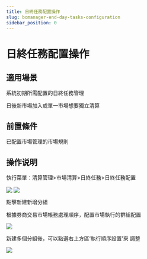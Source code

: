 ```yaml
---
title: 日終任務配置操作
slug: bomanager-end-day-tasks-configuration
sidebar_position: 0
---
```



# 日終任務配置操作

## 適用場景

系統初期所需配置的日終任務管理

日後新市場加入或單一市場想要獨立清算

## 前置條件

已配置市場管理的市場規則

## 操作说明

執行菜單：清算管理&gt;市場清算&gt;日終任務&gt;日終任務配置

<img src="/assets/KDKMb1AMLoc7VCxdgPDcVdMOnle.png" src-width="2522" src-height="1207" align="center"/>

<img src="/assets/DavnbHvmOoQTVJx3CX8cdsxbnxb.png" src-width="2462" src-height="502" align="center"/>

點擊新建新增分組

根據劵商交易市場帳務處理順序，配置市場執行的群組配置

<img src="/assets/LenTbnvd5ooT09x3fo3c4sVen6d.png" src-width="2440" src-height="934" align="center"/>

新建多個分組後，可以點選右上方區‘執行順序設置'來 調整

<img src="/assets/HsrqbKZ7Pobgibx4uThcxBE0nNc.png" src-width="2436" src-height="888" align="center"/>

